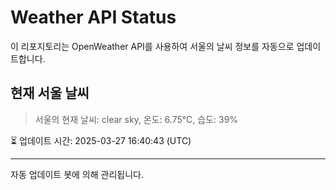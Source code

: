 
# Weather API Status

이 리포지토리는 OpenWeather API를 사용하여 서울의 날씨 정보를 자동으로 업데이트합니다.

## 현재 서울 날씨
> 서울의 현재 날씨: clear sky, 온도: 6.75°C, 습도: 39%

⏳ 업데이트 시간: 2025-03-27 16:40:43 (UTC)

---
자동 업데이트 봇에 의해 관리됩니다.
